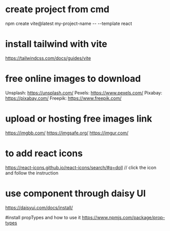 # create project from cmd 
npm create vite@latest my-project-name -- --template react

# install tailwind with vite 
https://tailwindcss.com/docs/guides/vite

# free online images to download
Unsplash: https://unsplash.com/
Pexels: https://www.pexels.com/
Pixabay: https://pixabay.com/
Freepik: https://www.freepik.com/

# upload or hosting free images link
https://imgbb.com/
https://imgsafe.org/
https://imgur.com/

# to add react icons 
https://react-icons.github.io/react-icons/search/#q=doll
 // click the icon and follow the instruction 

# use component through daisy UI
https://daisyui.com/docs/install/

#install propTypes and how to use it 
https://www.npmjs.com/package/prop-types
